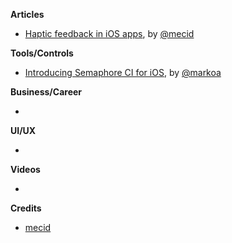 
**Articles**

* [Haptic feedback in iOS apps](https://mecid.github.io/2019/05/09/haptic-feedback-in-ios-apps/), by [@mecid](https://twitter.com/mecid)

**Tools/Controls**

* [Introducing Semaphore CI for iOS](https://semaphoreci.com/blog/introducing-ios-cicd), by [@markoa](https://twitter.com/markoa)

**Business/Career**

* 

**UI/UX**

* 

**Videos**

* 

**Credits**

* [mecid](https://github.com/mecid)

